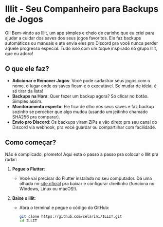 # Illit - Seu Companheiro para Backups de Jogos

Oi! Bem-vindo ao Illit, um app simples e cheio de carinho que eu criei para ajudar a cuidar dos saves dos seus jogos favoritos. Ele faz backups automáticos ou manuais e até envia eles pro Discord pra você nunca perder aquele progresso especial. Tudo isso com um toque inspirado no grupo Illit, que eu adoro!

## O que ele faz?
- **Adicionar e Remover Jogos**: Você pode cadastrar seus jogos com o nome, o lugar onde os saves ficam e o executável. Se mudar de ideia, é só tirar da lista!
- **Backups na Hora**: Quer fazer um backup agora? Só clicar no botão. Simples assim.
- **Monitoramento esperto**: Ele fica de olho nos seus saves e faz backup sozinho se perceber que algo mudou (usando um jeitinho chamado SHA256 pra comparar).
- **Envio pro Discord**: Os backups viram ZIPs e vão direto pro seu canal do Discord via webhook, pra você guardar ou compartilhar com facilidade.

## Como começar?
Não é complicado, prometo! Aqui está o passo a passo pra colocar o Illit pra rodar:

1. **Pegue o Flutter**:
   - Você vai precisar do Flutter instalado no seu computador. Dá uma olhada no [site oficial](https://flutter.dev) pra baixar e configurar direitinho (funciona no Windows, Linux ou macOS!).

2. **Baixe o Illit**:
   - Abra o terminal e pegue o código do GitHub:
     ```bash
     git clone https://github.com/celarini/ILLIT.git
     cd ILLIT
